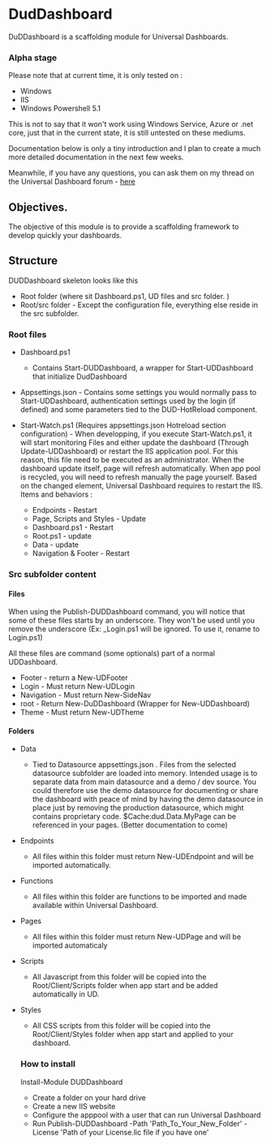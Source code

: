# DudDashboard

DuDDashboard is a scaffolding module for Universal Dashboards. 

### Alpha stage
Please note that at current time, it is only tested on : 

- Windows
- IIS 
- Windows Powershell 5.1 

This is not to say that it won't work using Windows Service, Azure or .net core, just that in the current state, it is still untested on these mediums. 

Documentation below is only a tiny introduction and I plan to create a much more detailed documentation in the next few weeks.

Meanwhile, if you have any questions, you can ask them on my thread on the Universal Dashboard forum - [here](https://forums.universaldashboard.io/t/dud-dashboard-wip-scaffolding-module/910)

## Objectives. 
The objective of this module is to provide a scaffolding framework to develop quickly your dashboards. 

## Structure
DUDDashboard skeleton looks like this
- Root folder (where sit Dashboard.ps1, UD files and src folder. )
- Root/src folder - Except the configuration file, everything else reside in the src subfolder.

### Root files
- Dashboard.ps1
    - Contains Start-DUDDashboard, a wrapper for Start-UDDashboard that initialize DudDashboard

- Appsettings.json - Contains some settings you would normally pass to Start-UDDashboard, authentication settings used by the login (if defined) and some parameters tied to the DUD-HotReload component. 
- Start-Watch.ps1 (Requires appsettings.json Hotreload section configuration) - When developping, if you execute Start-Watch.ps1, it will start monitoring Files and either update the dashboard (Through Update-UDDashboard) or restart the IIS application pool. For this reason, this file need to be executed as an administrator. When the dashboard update itself, page will refresh automatically. When app pool is recycled, you will need to refresh manually the page yourself. Based on the changed element, Universal Dashboard requires to restart the IIS. Items and behaviors : 

    - Endpoints - Restart
    - Page, Scripts and Styles - Update
    - Dashboard.ps1 - Restart
    - Root.ps1 - update
    - Data - update
    - Navigation & Footer - Restart



### Src subfolder content

#### Files
When using the Publish-DUDDashboard command, you will notice that some of these files starts by an underscore. They won't be used until you remove the underscore (Ex: _Login.ps1 will be ignored. To use it, rename to Login.ps1)

All these files are command (some optionals) part of a normal UDDashboard. 

- Footer - return a New-UDFooter
- Login - Must return New-UDLogin 
- Navigation - Must return New-SideNav
- root - Return New-DuDDashboard (Wrapper for New-UDDashboard)
- Theme - Must return New-UDTheme

#### Folders
- Data
    -   Tied to Datasource appsettings.json . Files from the selected datasource subfolder are loaded into memory. Intended usage is to separate data from main datasource and a demo / dev source. You could therefore use the demo datasource for documenting or share the dashboard with peace of mind by having the demo datasource in place just by removing the production datasource, which might contains proprietary code. $Cache:dud.Data.MyPage can be referenced in your pages. (Better documentation to come)
- Endpoints 
    - All files within this folder must return New-UDEndpoint and will be imported automatically.
- Functions
    - All files within this folder are functions to be imported and made available within Universal Dashboard. 
- Pages
    - All files within this folder must return New-UDPage and will be imported automaticaly
- Scripts
    - All Javascript from this folder will be copied into the Root/Client/Scripts folder when app start and be added automatically in UD.
- Styles
    - All CSS scripts from this folder will be copied into the Root/Client/Styles folder when app start and applied to your dashboard.

    ### How to install

    Install-Module DUDDashboard

    - Create a folder on your hard drive
    - Create a new IIS website
    - Configure the apppool with a user that can run Universal Dashboard
    - Run Publish-DUDDashboard -Path 'Path_To_Your_New_Folder' -License 'Path of your License.lic file if you have one'

    